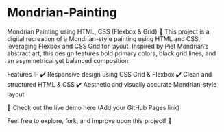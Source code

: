 # Mondrian-Painting

Mondrian Painting using HTML, CSS (Flexbox & Grid) 🎨
This project is a digital recreation of a Mondrian-style painting using HTML and CSS, leveraging Flexbox and CSS Grid for layout. Inspired by Piet Mondrian’s abstract art, this design features bold primary colors, black grid lines, and an asymmetrical yet balanced composition.

Features ✨
✔️ Responsive design using CSS Grid & Flexbox
✔️ Clean and structured HTML & CSS
✔️ Aesthetic and visually accurate Mondrian-style layout

🔗 Check out the live demo here (Add your GitHub Pages link)

Feel free to explore, fork, and improve upon this project! 🚀